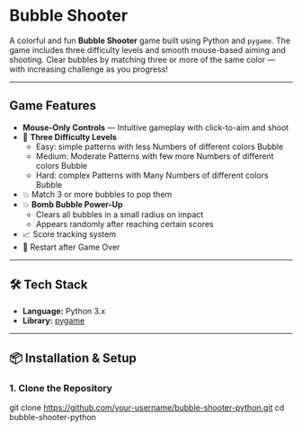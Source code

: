 # Bubble Shooter

A colorful and fun **Bubble Shooter** game built using Python and `pygame`. The game includes three difficulty levels and smooth mouse-based aiming and shooting. Clear bubbles by matching three or more of the same color — with increasing challenge as you progress!

---

## Game Features

- **Mouse-Only Controls** — Intuitive gameplay with click-to-aim and shoot
- 🎯 **Three Difficulty Levels**
  - Easy: simple patterns with less Numbers of different colors Bubble
  - Medium: Moderate Patterns with few more Numbers of different colors Bubble
  - Hard: complex Patterns with Many Numbers of different colors Bubble
- 💥 Match 3 or more bubbles to pop them
- 💥 **Bomb Bubble Power-Up**
  - Clears all bubbles in a small radius on impact
  - Appears randomly after reaching certain scores
- 📈 Score tracking system
- 🔄 Restart after Game Over

---

## 🛠️ Tech Stack

- **Language:** Python 3.x
- **Library:** [pygame](https://www.pygame.org/)

---

## 📦 Installation & Setup

### 1. Clone the Repository

git clone https://github.com/your-username/bubble-shooter-python.git
cd bubble-shooter-python

